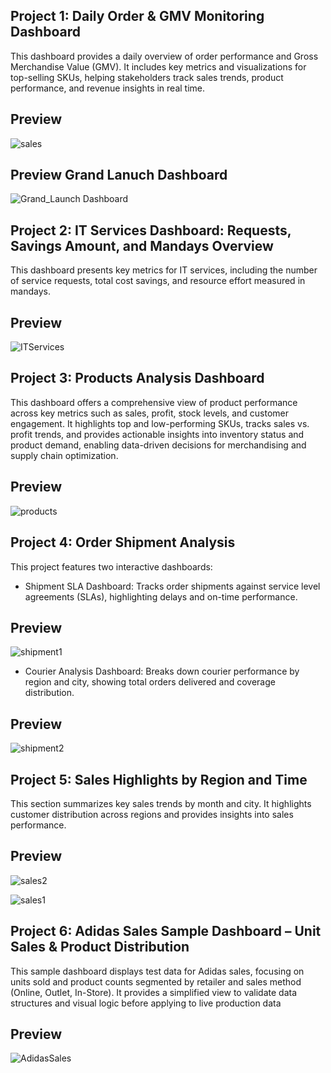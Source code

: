 ## Project 1: Daily Order & GMV Monitoring Dashboard

This dashboard provides a daily overview of order performance and Gross Merchandise Value (GMV). It includes key metrics and visualizations for top-selling SKUs, helping stakeholders track sales trends, product performance, and revenue insights in real time.
## Preview
![sales](SalesDailyMonitors.png)

## Preview Grand Lanuch Dashboard

![Grand_Launch Dashboard](GrandLaunch.png)


## Project 2: IT Services Dashboard: Requests, Savings Amount, and Mandays Overview

This dashboard presents key metrics for IT services, including the number of service requests, total cost savings, and resource effort measured in mandays.
## Preview
![ITServices](IT_Services.png)


## Project 3: Products Analysis Dashboard

This dashboard offers a comprehensive view of product performance across key metrics such as sales, profit, stock levels, and customer engagement. It highlights top and low-performing SKUs, tracks sales vs. profit trends, and provides actionable insights into inventory status and product demand, enabling data-driven decisions for merchandising and supply chain optimization.
## Preview

![products](ProductsAnalysis.png)

## Project 4: Order Shipment Analysis

This project features two interactive dashboards:
 - Shipment SLA Dashboard: Tracks order shipments against service level agreements (SLAs), highlighting delays and on-time performance.
## Preview
![shipment1](PromiseDeliveryDashboard.png)

 - Courier Analysis Dashboard: Breaks down courier performance by region and city, showing total orders delivered and coverage distribution.
## Preview
![shipment2](Delivery_Analysis_2_Courier_Analysis.png)

## Project 5: Sales Highlights by Region and Time

This section summarizes key sales trends by month and city. It highlights customer distribution across regions and provides insights into sales performance.
## Preview

![sales2](SalesHighlight2.png)

![sales1](SalesHighlight1.png)



## Project 6: Adidas Sales Sample Dashboard – Unit Sales & Product Distribution

This sample dashboard displays test data for Adidas sales, focusing on units sold and product counts segmented by retailer and sales method (Online, Outlet, In-Store). It provides a simplified view to validate data structures and visual logic before applying to live production data
## Preview
![AdidasSales](adidassales.png)
